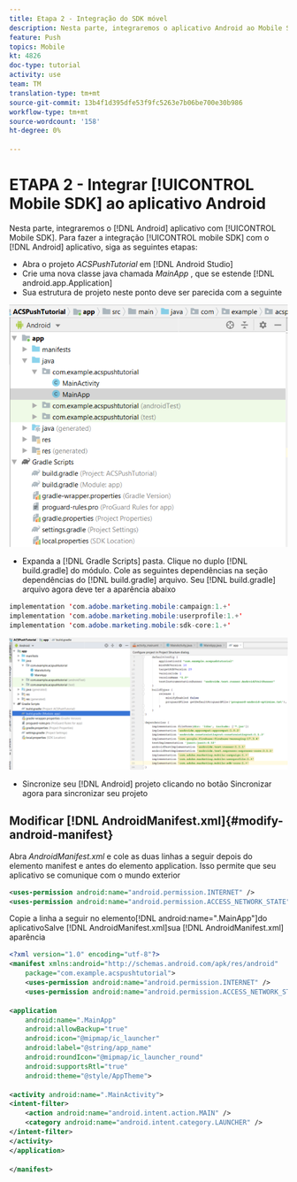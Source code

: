 ```yaml
---
title: Etapa 2 - Integração do SDK móvel
description: Nesta parte, integraremos o aplicativo Android ao Mobile SDK. Para integrar o SDK móvel ao aplicativo Android
feature: Push
topics: Mobile
kt: 4826
doc-type: tutorial
activity: use
team: TM
translation-type: tm+mt
source-git-commit: 13b4f1d395dfe53f9fc5263e7b06be700e30b986
workflow-type: tm+mt
source-wordcount: '158'
ht-degree: 0%

---
```


# ETAPA 2 - Integrar [!UICONTROL Mobile SDK] ao aplicativo Android

Nesta parte, integraremos o [!DNL Android] aplicativo com [!UICONTROL Mobile SDK]. Para fazer a integração [!UICONTROL mobile SDK] com o [!DNL Android] aplicativo, siga as seguintes etapas:

* Abra o projeto *ACSPushTutorial* em [!DNL Android Studio]
* Crie uma nova classe java chamada *MainApp* , que se estende [!DNL android.app.Application]
* Sua estrutura de projeto neste ponto deve ser parecida com a seguinte

![aplicativo principal](assets/android-main-app.PNG)

* Expanda a [!DNL Gradle Scripts] pasta. Clique no duplo [!DNL build.gradle] do módulo. Cole as seguintes dependências na seção dependências do [!DNL build.gradle] arquivo. Seu [!DNL build.gradle] arquivo agora deve ter a aparência abaixo

<!--
Removed `{.line-numbers}` below
-->

```java
implementation 'com.adobe.marketing.mobile:campaign:1.+'
implementation 'com.adobe.marketing.mobile:userprofile:1.+'
implementation 'com.adobe.marketing.mobile:sdk-core:1.+'
```

![classe de módulo](assets/module-build-gradle.PNG)

* Sincronize seu [!DNL Android] projeto clicando no botão Sincronizar agora para sincronizar seu projeto

## Modificar [!DNL AndroidManifest.xml]{#modify-android-manifest}

Abra *AndroidManifest.xml* e cole as duas linhas a seguir depois do elemento manifest e antes do elemento application. Isso permite que seu aplicativo se comunique com o mundo exterior

<!--
Removed `{.line-numbers}` below
-->

```xml
<uses-permission android:name="android.permission.INTERNET" />
<uses-permission android:name="android.permission.ACCESS_NETWORK_STATE" />
```

Copie a linha a seguir no elemento[!DNL android:name=".MainApp"]do aplicativoSalve [!DNL AndroidManifest.xml]sua [!DNL AndroidManifest.xml] aparência

<!--
Removed `{.line-numbers}` below
-->

```xml
<?xml version="1.0" encoding="utf-8"?>
<manifest xmlns:android="http://schemas.android.com/apk/res/android"
    package="com.example.acspushtutorial">
    <uses-permission android:name="android.permission.INTERNET" />
    <uses-permission android:name="android.permission.ACCESS_NETWORK_STATE" />

<application
    android:name=".MainApp"
    android:allowBackup="true"
    android:icon="@mipmap/ic_launcher"
    android:label="@string/app_name"
    android:roundIcon="@mipmap/ic_launcher_round"
    android:supportsRtl="true"
    android:theme="@style/AppTheme">

<activity android:name=".MainActivity">
<intent-filter>
    <action android:name="android.intent.action.MAIN" />
    <category android:name="android.intent.category.LAUNCHER" />
</intent-filter>
</activity>
</application>

</manifest>
```
